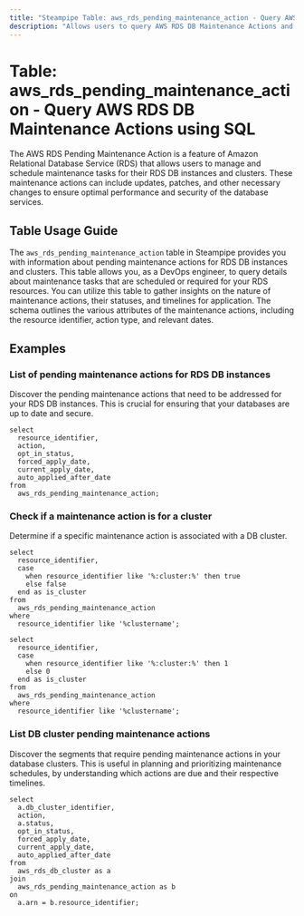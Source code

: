 ```yaml
---
title: "Steampipe Table: aws_rds_pending_maintenance_action - Query AWS RDS DB Maintenance Actions using SQL"
description: "Allows users to query AWS RDS DB Maintenance Actions and retrieve valuable information about pending maintenance tasks for RDS DB instances and clusters."
---
```


# Table: aws_rds_pending_maintenance_action - Query AWS RDS DB Maintenance Actions using SQL

The AWS RDS Pending Maintenance Action is a feature of Amazon Relational Database Service (RDS) that allows users to manage and schedule maintenance tasks for their RDS DB instances and clusters. These maintenance actions can include updates, patches, and other necessary changes to ensure optimal performance and security of the database services.

## Table Usage Guide

The `aws_rds_pending_maintenance_action` table in Steampipe provides you with information about pending maintenance actions for RDS DB instances and clusters. This table allows you, as a DevOps engineer, to query details about maintenance tasks that are scheduled or required for your RDS resources. You can utilize this table to gather insights on the nature of maintenance actions, their statuses, and timelines for application. The schema outlines the various attributes of the maintenance actions, including the resource identifier, action type, and relevant dates.

## Examples

### List of pending maintenance actions for RDS DB instances
Discover the pending maintenance actions that need to be addressed for your RDS DB instances. This is crucial for ensuring that your databases are up to date and secure.

```sql+postgres
select
  resource_identifier,
  action,
  opt_in_status,
  forced_apply_date,
  current_apply_date,
  auto_applied_after_date
from
  aws_rds_pending_maintenance_action;
```

### Check if a maintenance action is for a cluster
Determine if a specific maintenance action is associated with a DB cluster.

```sql+postgres
select
  resource_identifier,
  case
    when resource_identifier like '%:cluster:%' then true
    else false
  end as is_cluster
from
  aws_rds_pending_maintenance_action
where 
  resource_identifier like '%clustername';
```

```sql+sqlite
select
  resource_identifier,
  case
    when resource_identifier like '%:cluster:%' then 1
    else 0
  end as is_cluster
from
  aws_rds_pending_maintenance_action
where 
  resource_identifier like '%clustername';
```

### List DB cluster pending maintenance actions
Discover the segments that require pending maintenance actions in your database clusters. This is useful in planning and prioritizing maintenance schedules, by understanding which actions are due and their respective timelines.

```sql+postgres
select
  a.db_cluster_identifier,
  action,
  a.status,
  opt_in_status,
  forced_apply_date,
  current_apply_date,
  auto_applied_after_date
from 
  aws_rds_db_cluster as a
join 
  aws_rds_pending_maintenance_action as b 
on 
  a.arn = b.resource_identifier;
```
